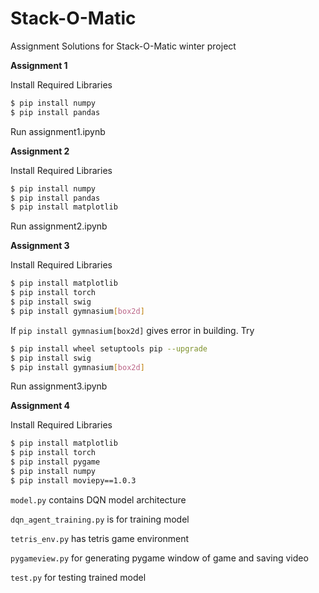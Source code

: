 # Stack-O-Matic
Assignment Solutions for Stack-O-Matic winter project

**Assignment 1**

Install Required Libraries

```bash
$ pip install numpy
$ pip install pandas
```

Run assignment1.ipynb

**Assignment 2**

Install Required Libraries

```bash
$ pip install numpy
$ pip install pandas
$ pip install matplotlib
```

Run assignment2.ipynb

**Assignment 3**

Install Required Libraries
```bash
$ pip install matplotlib
$ pip install torch
$ pip install swig
$ pip install gymnasium[box2d]
```
If `pip install gymnasium[box2d]` gives error in building. Try
```bash
$ pip install wheel setuptools pip --upgrade
$ pip install swig
$ pip install gymnasium[box2d]
```

Run assignment3.ipynb

**Assignment 4**

Install Required Libraries
```bash
$ pip install matplotlib
$ pip install torch
$ pip install pygame
$ pip install numpy
$ pip install moviepy==1.0.3
```

`model.py` contains DQN model architecture

`dqn_agent_training.py` is for training model

`tetris_env.py` has tetris game environment

`pygameview.py` for generating pygame window of game and saving video

`test.py` for testing trained model